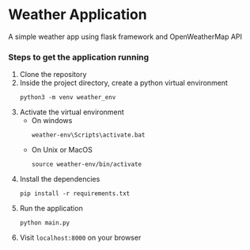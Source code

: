 # Weather Application

A simple weather app using flask framework and OpenWeatherMap API

### Steps to get the application running
1. Clone the repository
2. Inside the project directory, create a python virtual environment
    ```
    python3 -m venv weather_env
    ```
3. Activate the virtual environment
    - On windows
        ```
        weather-env\Scripts\activate.bat
        ```
    - On Unix or MacOS
        ```
        source weather-env/bin/activate
        ```
4. Install the dependencies
    ```
    pip install -r requirements.txt
    ```
5. Run the application
    ```
    python main.py
    ```
6. Visit `localhost:8000` on your browser